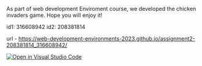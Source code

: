 As part of web development Enviroment course, we developed the chicken invaders game. Hope you will enjoy it! 

id1: 316608942
id2: 208381814

url - https://web-development-environments-2023.github.io/assignment2-208381814_316608942/



[![Open in Visual Studio Code](https://classroom.github.com/assets/open-in-vscode-c66648af7eb3fe8bc4f294546bfd86ef473780cde1dea487d3c4ff354943c9ae.svg)](https://classroom.github.com/online_ide?assignment_repo_id=10772197&assignment_repo_type=AssignmentRepo)
